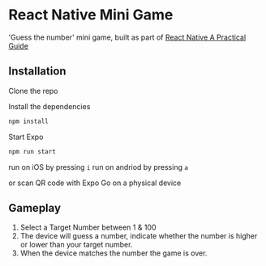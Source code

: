 # React Native Mini Game

'Guess the number' mini game, built as part of [React Native A Practical Guide]('https://www.udemy.com/course/react-native-the-practical-guide/')

## Installation

Clone the repo

Install the dependencies

```bash
npm install
```

Start Expo

```bash
npm run start
```

run on iOS by pressing `i`
run on andriod by pressing `a`

or scan QR code with Expo Go on a physical device

## Gameplay

1. Select a Target Number between 1 & 100
2. The device will guess a number, indicate whether the number is higher or lower than your target number.
3. When the device matches the number the game is over.

